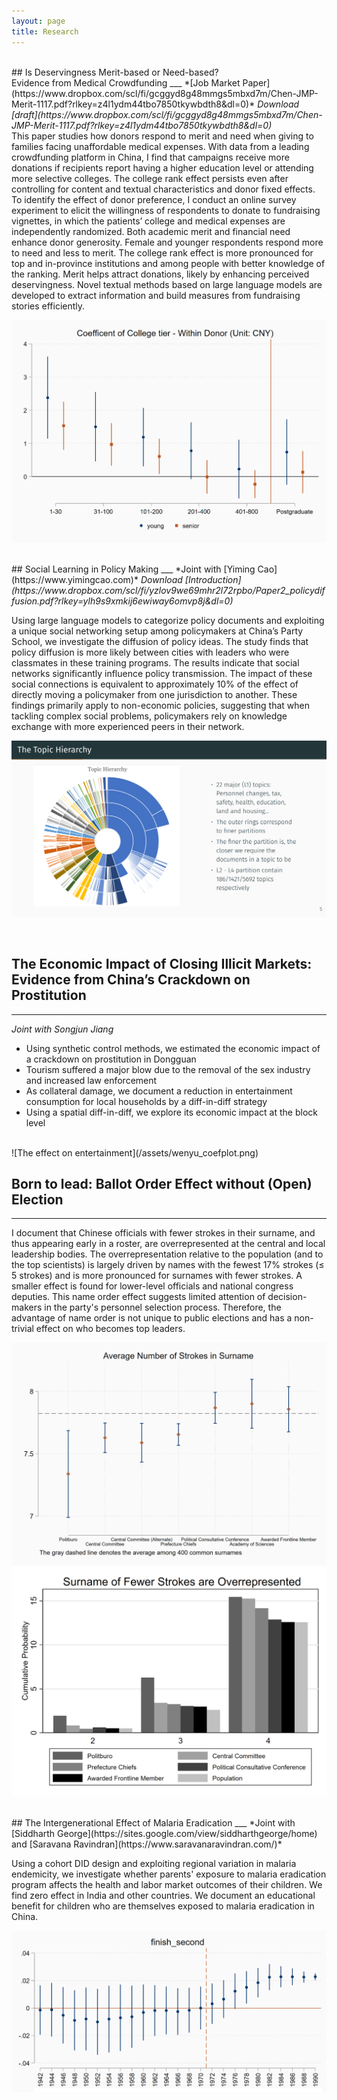 ```yaml
---
layout: page
title: Research
---
```

<br>
## Is Deservingness Merit-based or Need-based? <br> Evidence from Medical Crowdfunding
___
*[Job Market Paper](https://www.dropbox.com/scl/fi/gcggyd8g48mmgs5mbxd7m/Chen-JMP-Merit-1117.pdf?rlkey=z4l1ydm44tbo7850tkywbdth8&dl=0)*  
<i>Download [draft](https://www.dropbox.com/scl/fi/gcggyd8g48mmgs5mbxd7m/Chen-JMP-Merit-1117.pdf?rlkey=z4l1ydm44tbo7850tkywbdth8&dl=0)</i>

<br>
This paper studies how donors respond to merit and need when giving to families facing unaffordable medical expenses. With data from a leading crowdfunding platform in China, I find that campaigns receive more donations if recipients report having a higher education level or attending more selective colleges. The college rank effect persists even after controlling for content and textual characteristics and donor fixed effects. To identify the effect of donor preference, I conduct an online survey experiment to elicit the willingness of respondents to donate to fundraising vignettes, in which the patients’ college and medical expenses are independently randomized. Both academic merit and financial need enhance donor generosity. Female and younger respondents respond more to need and less to merit. The college rank effect is more pronounced for top and in-province institutions and among people with better knowledge of the ranking. Merit helps attract donations, likely by enhancing perceived deservingness. Novel textual methods based on large language models are developed to extract information and build measures from fundraising stories efficiently.
<br>

![Academic Merit Effect on Donation](/assets/coltier1210.png)

<br>
## Social Learning in Policy Making 
___
*Joint with [Yiming Cao](https://www.yimingcao.com)*  
<i>Download [Introduction](https://www.dropbox.com/scl/fi/yzlov9we69mhr2l72rpbo/Paper2_policydiffusion.pdf?rlkey=ylh9s9xmkij6ewiway6omvp8j&dl=0)</i>

Using large language models to categorize policy documents and exploiting a unique social networking setup among policymakers at China’s Party School, we investigate the diffusion of policy ideas. The study finds that policy diffusion is more likely between cities with leaders who were classmates in these training programs. The results indicate that social networks significantly influence policy transmission. The impact of these social connections is equivalent to approximately 10% of the effect of directly moving a policymaker from one jurisdiction to another. These findings primarily apply to non-economic policies, suggesting that when tackling complex social problems, policymakers rely on knowledge exchange with more experienced peers in their network.
<br> 

![Topic Hierarchy by BERT](/assets/the_topic_hierarchy.png)

<br>




## The Economic Impact of Closing Illicit Markets:<br> Evidence from China’s Crackdown on Prostitution
___
*Joint with Songjun Jiang*

* Using synthetic control methods, we estimated the economic impact of a crackdown on prostitution in Dongguan
* Tourism suffered a major blow due to the removal of the sex industry and increased law enforcement
* As collateral damage, we document a reduction in entertainment consumption for local households by a diff-in-diff strategy
* Using a spatial diff-in-diff, we explore its economic impact at the block level
<br>
![The effect on entertainment](/assets/wenyu_coefplot.png)
<br>

## Born to lead: Ballot Order Effect without (Open) Election
___
I document that Chinese officials with fewer strokes in their surname, and thus appearing early in a roster, are overrepresented at the central and local leadership bodies. The overrepresentation relative to the population (and to the top scientists) is largely driven by names with the fewest 17% strokes (≤ 5 strokes) and is more pronounced for surnames with fewer strokes. A smaller effect is found for lower-level officials and national congress deputies. This name order effect suggests limited attention of decision-makers in the party's personnel selection process. Therefore, the advantage of name order is not unique to public elections and has a non-trivial effect on who becomes top leaders.
<br>

![Number of Strokes](/assets/nstrokeciplot.png)
![Cumulative Prob](/assets/cdfat345.png)


<br>
## The Intergenerational Effect of Malaria Eradication 
___
*Joint with [Siddharth George](https://sites.google.com/view/siddharthgeorge/home) and [Saravana Ravindran](https://www.saravanaravindran.com/)*  

Using a cohort DID design and exploiting regional variation in malaria endemicity,
we investigate whether parents' exposure to malaria eradication program affects the health and labor market outcomes of their children. We find zero effect in India and other countries. We document an educational benefit for children who are themselves exposed to malaria eradication in China. 

![MalariaChina](/assets/finish-second-school.png)



